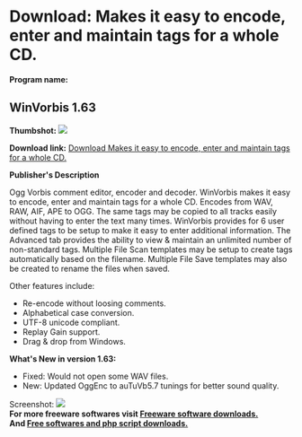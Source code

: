 # Download: Makes it easy to encode, enter and maintain tags for a whole CD.

**Program name:**

## WinVorbis 1.63

  
**Thumbshot:** ![](http://www.freewarefiles.com/screenshot/winvorbis_md.gif)   
  
**Download link:** [Download Makes it easy to encode, enter and maintain tags for a whole CD.](http://freesoftwares.boysofts.com/WinVorbis_program_8132.html)  
  


**Publisher's Description**  
  


Ogg Vorbis comment editor, encoder and decoder. WinVorbis makes it easy to encode, enter and maintain tags for a whole CD. Encodes from WAV, RAW, AIF, APE to OGG. The same tags may be copied to all tracks easily without having to enter the text many times. WinVorbis provides for 6 user defined tags to be setup to make it easy to enter additional information. The Advanced tab provides the ability to view & maintain an unlimited number of non-standard tags. Multiple File Scan templates may be setup to create tags automatically based on the filename. Multiple File Save templates may also be created to rename the files when saved. 

Other features include: 

  * Re-encode without loosing comments. 
  * Alphabetical case conversion. 
  * UTF-8 unicode compliant. 
  * Replay Gain support. 
  * Drag & drop from Windows. 

**What's New in version 1.63:**

  * Fixed: Would not open some WAV files. 
  * New: Updated OggEnc to auTuVb5.7 tunings for better sound quality. 

  
  
Screenshot: ![](http://www.freewarefiles.com/screenshot/winvorbis.gif)   
**For more freeware softwares visit [Freeware software downloads.](http://freesoftwares.boysofts.com/)**   
**And [Free softwares and php script downloads.](http://www.boysofts.com/)**
